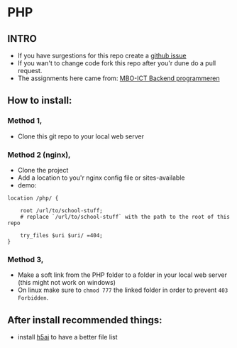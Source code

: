 # PHP

## INTRO
- If you have surgestions for this repo create a [github issue](https://github.com/mjarkk/school-stuff/issues)
- If you wan't to change code fork this repo after you'r dune do a pull request.
- The assignments here came from: [MBO-ICT Backend programmeren](https://www.bol.com/nl/p/mbo-ict-backend-programmeren/9200000056845953/)

## How to install:

### Method 1,
- Clone this git repo to your local web server

### Method 2 (nginx),
- Clone the project
- Add a location to you'r nginx config file or sites-available  
- demo:
```
location /php/ {

    root /url/to/school-stuff;
    # replace `/url/to/school-stuff` with the path to the root of this repo

    try_files $uri $uri/ =404;
}
```

### Method 3,
- Make a soft link from the PHP folder to a folder in your local web server (this might not work on windows)
- On linux make sure to `chmod 777` the linked folder in order to prevent `403 Forbidden`.

## After install recommended things:
- install [h5ai](https://larsjung.de/h5ai/) to have a better file list
